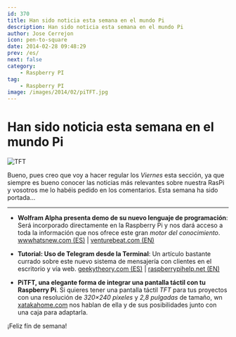```yaml
---
id: 370
title: Han sido noticia esta semana en el mundo Pi
description: Han sido noticia esta semana en el mundo Pi
author: Jose Cerrejon
icon: pen-to-square
date: 2014-02-28 09:48:29
prev: /es/
next: false
category:
    - Raspberry PI
tag:
    - Raspberry PI
image: /images/2014/02/piTFT.jpg
---
```


# Han sido noticia esta semana en el mundo Pi

![TFT](/images/2014/02/piTFT.jpg)

Bueno, pues creo que voy a hacer regular los _Viernes_ esta sección, ya que siempre es bueno conocer las noticias más relevantes sobre nuestra RasPi y vosotros me lo habéis pedido en los comentarios. Esta semana ha sido portada…

---

-   **Wolfram Alpha presenta demo de su nuevo lenguaje de programación**: Será incorporado directamente en la Raspberry Pi y nos dará acceso a toda la información que nos ofrece este gran _motor del conocimiento_. [wwwhatsnew.com (ES)](https://wwwhatsnew.com/2014/02/25/wolfram-alpha-presenta-demo-de-su-nuevo-lenguaje-de-programacion/) | [venturebeat.com (EN)](https://venturebeat.com/2014/02/24/knowledge-based-programming-wolfram-releases-first-demo-of-new-language-30-years-in-the-making/)

-   **Tutorial: Uso de Telegram desde la Terminal**: Un artículo bastante currado sobre este nuevo sistema de mensajería con clientes en el escritorio y vía web. [geekytheory.com (ES)](https://geekytheory.com/tutorial-raspberry-pi-uso-de-telegram-desde-la-terminal/) | [raspberrypihelp.net (EN)](https://raspberrypihelp.net/tutorials/51-telegram-for-raspberry-pi)

-   **PiTFT, una elegante forma de integrar una pantalla táctil con tu Raspberry Pi**. Si quieres tener una pantalla táctil _TFT_ para tus proyectos con una resolución de _320×240 píxeles_ y _2,8 pulgadas_ de tamaño, wn [xatakahome.com](https://www.xatakahome.com/trucos-y-bricolaje-smart/pitft-y-pitft-pibow-una-elegante-forma-de-integrar-una-pantalla-tactil-con-tu-raspberry-pi) nos hablan de ella y de sus posibilidades junto con una caja para adaptarla.

¡Feliz fín de semana!
